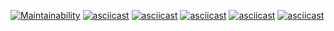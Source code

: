 [![Maintainability](https://api.codeclimate.com/v1/badges/b251594920c8acfb1d53/maintainability)](https://codeclimate.com/github/Tiklimovich/java-project-lvl1/maintainability)
[![asciicast](https://asciinema.org/a/rLWEqdSkfdF9wgAojLfjROrgq.svg)](https://asciinema.org/a/rLWEqdSkfdF9wgAojLfjROrgq)
[![asciicast](https://asciinema.org/a/g3J8LmmtDkEgWn4w7jZk6eEqA.svg)](https://asciinema.org/a/g3J8LmmtDkEgWn4w7jZk6eEqA)
[![asciicast](https://asciinema.org/a/oVqLZj3qECWAocgo9L2kaIRNm.svg)](https://asciinema.org/a/oVqLZj3qECWAocgo9L2kaIRNm)
[![asciicast](https://asciinema.org/a/PGNxEzFCs6N4vSqen7QFJqn7f.svg)](https://asciinema.org/a/PGNxEzFCs6N4vSqen7QFJqn7f)
[![asciicast](https://asciinema.org/a/560343.svg)](https://asciinema.org/a/560343)
